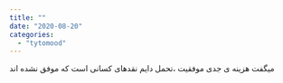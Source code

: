 ```yaml
---
title: ""
date: "2020-08-20"
categories: 
  - "tytomood"
---
```


میگفت هزینه ی جدی موفقیت ،تحمل دایم نقدهای کسانی است که موفق نشده اند
